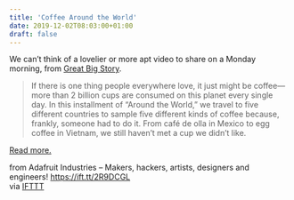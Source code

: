 ```yaml
---
title: 'Coffee Around the World'
date: 2019-12-02T08:03:00+01:00
draft: false
---
```


We can’t think of a lovelier or more apt video to share on a Monday morning, from [Great Big Story](https://www.youtube.com/watch?v=pVh6yN36M0A&feature=emb_logo).

> If there is one thing people everywhere love, it just might be coffee—more than 2 billion cups are consumed on this planet every single day. In this installment of “Around the World,” we travel to five different countries to sample five different kinds of coffee because, frankly, someone had to do it. From café de olla in Mexico to egg coffee in Vietnam, we still haven’t met a cup we didn’t like.

[Read more.](https://www.youtube.com/watch?v=pVh6yN36M0A&feature=emb_logo)

  
  
from Adafruit Industries – Makers, hackers, artists, designers and engineers! https://ift.tt/2R9DCGL  
via [IFTTT](https://ifttt.com/?ref=da&site=blogger)